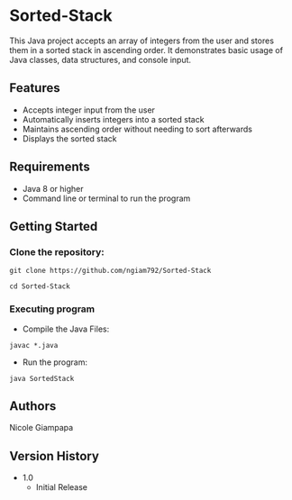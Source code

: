 # Sorted-Stack

This Java project accepts an array of integers from the user and stores them in a sorted stack in ascending order. It demonstrates basic usage of Java classes, data structures, and console input.

## Features

- Accepts integer input from the user
- Automatically inserts integers into a sorted stack
- Maintains ascending order without needing to sort afterwards
- Displays the sorted stack

## Requirements

- Java 8 or higher
- Command line or terminal to run the program

## Getting Started

### Clone the repository:
```
git clone https://github.com/ngiam792/Sorted-Stack
```
```
cd Sorted-Stack
```

### Executing program

* Compile the Java Files:
```
javac *.java
```

* Run the program:
```
java SortedStack
```


## Authors

Nicole Giampapa

## Version History
* 1.0
    * Initial Release